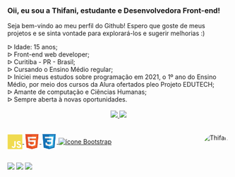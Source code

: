 ### Oii, eu sou a Thifani, estudante e Desenvolvedora Front-end!
Seja bem-vindo ao meu perfil do Github! Espero que goste de meus projetos e se sinta vontade para explorará-los e  sugerir melhorias :)

<article>
 ᐅ Idade: 15 anos;<br>
 ᐅ Front-end web developer;<br>
 ᐅ Curitiba - PR -  Brasil;<br>
 ᐅ Cursando o Ensino Médio regular;<br>
 ᐅ Iniciei meus estudos sobre programação em 2021, o 1º ano do Ensino Médio, por meio dos cursos da Alura ofertados pleo Projeto EDUTECH;<br>
 ᐅ Amante de computação e Ciências Humanas;<br>
 ᐅ Sempre aberta à novas oportunidades.<br><br>
</article>

<div align="center">
  <a href="https://github.com/ThifaniMayara">
  <img height="180em" src="https://github-readme-stats.vercel.app/api?username=ThifaniMayara&show_icons=true&theme=dark&include_all_commits=true&count_private=true"/>
  <img height="180em" src="https://github-readme-stats.vercel.app/api/top-langs/?username=ThifaniMayara&layout=compact&langs_count=7&theme=dark"/>
</div> <br><br>
  
<div style="display: inline_block;">
  <img align="center" alt="ícone JavaScript" height="34" width="34" src="https://raw.githubusercontent.com/devicons/devicon/master/icons/javascript/javascript-plain.svg">  
  <img align="center" alt="ícone HTML5" height="35" width="35" src="https://raw.githubusercontent.com/devicons/devicon/master/icons/html5/html5-original.svg">
  <img align="center" alt="ícone CSS3" height="35" width="35" src="https://raw.githubusercontent.com/devicons/devicon/master/icons/css3/css3-original.svg">
  <img align="center" alt="ícone Bootstrap" height="34" width="34" src="https://cdn.jsdelivr.net/gh/devicons/devicon/icons/bootstrap/bootstrap-original.svg" />
  <img align="right" alt="Thifani" height="150" style="border-radius:50px;" src="https://instagram.fbfh15-1.fna.fbcdn.net/v/t51.2885-19/s150x150/255137057_564390844624724_5058734485261187599_n.jpg?_nc_ht=instagram.fbfh15-1.fna.fbcdn.net&_nc_ohc=zW4TSWSP1xkAX_xPf9B&edm=ALwy07oBAAAA&ccb=7-4&oh=d4dda1147adeac8c71ee4ab97e23a720&oe=618F3F63&_nc_sid=261c40">
</div>
  
  ##
  
  <div> 
  <a href="https://www.instagram.com/thi_maydev/" target="_blank"><img src="https://img.shields.io/badge/-Instagram-%3474747?style=for-the-badge&logo=instagram&logoColor=black" target="_blank"></a> 
  <a href = "mailto:thifanimayara25619@gmail.com"><img src="https://img.shields.io/badge/-Gmail-%3474747?style=for-the-badge&logo=gmail&logoColor=black target="_blank"></a>
  <a href = "https://www.facebook.com/thita.mayara"><img src="https://img.shields.io/badge/-facebook-%3474747?style=for-the-badge&logo=facebook&logoColor=black" target="_blank"></a>
</div>
